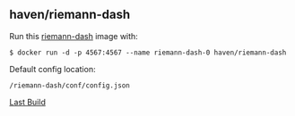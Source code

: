 ## haven/riemann-dash

Run this [riemann-dash][] image with:

    $ docker run -d -p 4567:4567 --name riemann-dash-0 haven/riemann-dash

Default config location: 

    /riemann-dash/conf/config.json

[Last Build][packages]

[riemann-dash]: http://riemann.io/dashboard.html
[packages]: PACKAGES.md
